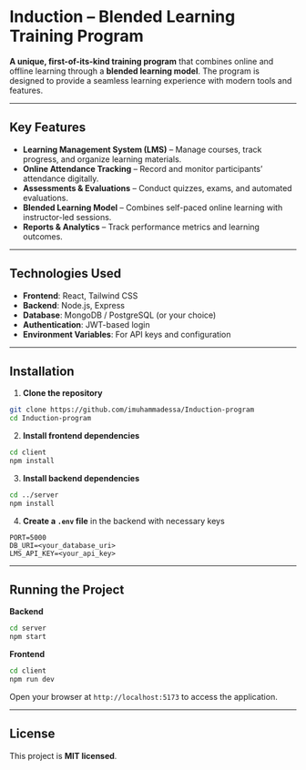 # Induction – Blended Learning Training Program

**A unique, first-of-its-kind training program** that combines online and offline learning through a **blended learning model**. The program is designed to provide a seamless learning experience with modern tools and features.

---

## Key Features

* **Learning Management System (LMS)** – Manage courses, track progress, and organize learning materials.
* **Online Attendance Tracking** – Record and monitor participants’ attendance digitally.
* **Assessments & Evaluations** – Conduct quizzes, exams, and automated evaluations.
* **Blended Learning Model** – Combines self-paced online learning with instructor-led sessions.
* **Reports & Analytics** – Track performance metrics and learning outcomes.

---

## Technologies Used

* **Frontend**: React, Tailwind CSS
* **Backend**: Node.js, Express
* **Database**: MongoDB / PostgreSQL (or your choice)
* **Authentication**: JWT-based login
* **Environment Variables**: For API keys and configuration

---

## Installation

1. **Clone the repository**

```bash
git clone https://github.com/imuhammadessa/Induction-program
cd Induction-program
```

2. **Install frontend dependencies**

```bash
cd client
npm install
```

3. **Install backend dependencies**

```bash
cd ../server
npm install
```

4. **Create a `.env` file** in the backend with necessary keys

```env
PORT=5000
DB_URI=<your_database_uri>
LMS_API_KEY=<your_api_key>
```

---

## Running the Project

**Backend**

```bash
cd server
npm start
```

**Frontend**

```bash
cd client
npm run dev
```

Open your browser at `http://localhost:5173` to access the application.

---

## License

This project is **MIT licensed**.
